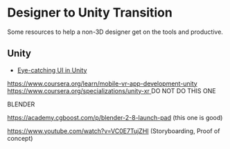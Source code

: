 # Designer to Unity Transition

Some resources to help a non-3D designer get on the tools and productive.

## Unity

* [Eye-catching UI in Unity](https://learn.unity.com/project/design-eye-catching-ui-in-unity)

<https://www.coursera.org/learn/mobile-vr-app-development-unity>\
[https://www.coursera.org/specializations/unity-xr ](https://www.coursera.org/specializations/unity-xr)DO NOT DO THIS ONE

BLENDER

<https://academy.cgboost.com/p/blender-2-8-launch-pad> (this one is good)

<https://www.youtube.com/watch?v=VC0E7TujZHI> (Storyboarding, Proof of concept)